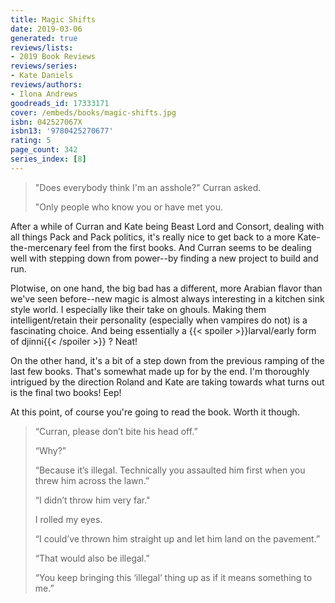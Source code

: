 ```yaml
---
title: Magic Shifts
date: 2019-03-06
generated: true
reviews/lists:
- 2019 Book Reviews
reviews/series:
- Kate Daniels
reviews/authors:
- Ilona Andrews
goodreads_id: 17333171
cover: /embeds/books/magic-shifts.jpg
isbn: 042527067X
isbn13: '9780425270677'
rating: 5
page_count: 342
series_index: [8]
---
```

>  "Does everybody think I'm an asshole?" Curran asked.  
>
>  "Only people who know you or have met you.  

<!--more-->

After a while of Curran and Kate being Beast Lord and Consort, dealing with all things Pack and Pack politics, it's really nice to get back to a more Kate-the-mercenary feel from the first books. And Curran seems to be dealing well with stepping down from power--by finding a new project to build and run.  

Plotwise, on one hand, the big bad has a different, more Arabian flavor than we've seen before--new magic is almost always interesting in a kitchen sink style world. I especially like their take on ghouls. Making them intelligent/retain their personality (especially when vampires do not) is a fascinating choice. And being essentially a  {{< spoiler >}}larval/early form of djinni{{< /spoiler >}}  ? Neat!  

On the other hand, it's a bit of a step down from the previous ramping of the last few books. That's somewhat made up for by the end. I'm thoroughly intrigued by the direction Roland and Kate are taking towards what turns out is the final two books! Eep!  

At this point, of course you're going to read the book. Worth it though.  

>  “Curran, please don’t bite his head off.”  
>
>  “Why?”  
>
>  “Because it’s illegal. Technically you assaulted him first when you threw him across the lawn.”  
>
>  “I didn’t throw him very far."  
>
>  I rolled my eyes.  
>
>  “I could’ve thrown him straight up and let him land on the pavement.”  
>
>  “That would also be illegal.”  
>
>  “You keep bringing this ‘illegal’ thing up as if it means something to me.”